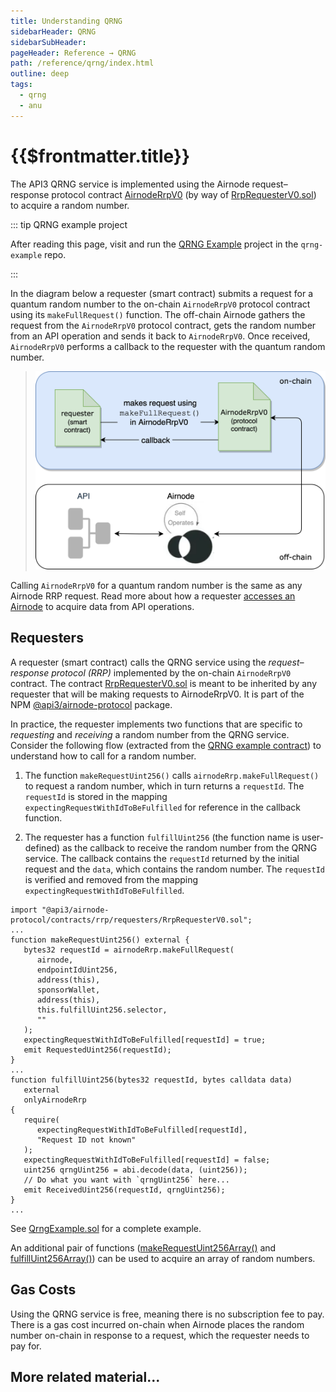 ```yaml
---
title: Understanding QRNG
sidebarHeader: QRNG
sidebarSubHeader:
pageHeader: Reference → QRNG
path: /reference/qrng/index.html
outline: deep
tags:
  - qrng
  - anu
---
```


<PageHeader/>

<SearchHighlight/>

# {{$frontmatter.title}}

The API3 QRNG service is implemented using the Airnode request–response protocol
contract
[AirnodeRrpV0<ExternalLinkImage/>](https://github.com/api3dao/airnode/blob/master/packages/airnode-protocol/contracts/rrp/AirnodeRrpV0.sol)
(by way of
[RrpRequesterV0.sol<ExternalLinkImage/>](https://github.com/api3dao/airnode/blob/master/packages/airnode-protocol/contracts/rrp/requesters/RrpRequesterV0.sol))
to acquire a random number.

::: tip QRNG example project

After reading this page, visit and run the
[QRNG Example](https://github.com/api3dao/qrng-example/blob/main/README.md)
project in the `qrng-example` repo.

:::

In the diagram below a requester (smart contract) submits a request for a
quantum random number to the on-chain `AirnodeRrpV0` protocol contract using its
`makeFullRequest()` function. The off-chain Airnode gathers the request from the
`AirnodeRrpV0` protocol contract, gets the random number from an API operation
and sends it back to `AirnodeRrpV0`. Once received, `AirnodeRrpV0` performs a
callback to the requester with the quantum random number.

> <img src="./assets/images/access-overview.png" width="500"  />

Calling `AirnodeRrpV0` for a quantum random number is the same as any Airnode
RRP request. Read more about how a requester
[accesses an Airnode](/reference/airnode/latest/concepts/airnode.md) to acquire
data from API operations.

## Requesters

A requester (smart contract) calls the QRNG service using the _request–response
protocol (RRP)_ implemented by the on-chain `AirnodeRrpV0` contract. The
contract
[RrpRequesterV0.sol<ExternalLinkImage/>](https://github.com/api3dao/airnode/blob/master/packages/airnode-protocol/contracts/rrp/requesters/RrpRequesterV0.sol)
is meant to be inherited by any requester that will be making requests to
AirnodeRrpV0. It is part of the NPM
[@api3/airnode-protocol<ExternalLinkImage/>](https://www.npmjs.com/package/@api3/airnode-protocol)
package.

In practice, the requester implements two functions that are specific to
_requesting_ and _receiving_ a random number from the QRNG service. Consider the
following flow (extracted from the
[QRNG example contract<ExternalLinkImage/>](https://github.com/api3dao/qrng-example/blob/main/contracts/QrngExample.sol))
to understand how to call for a random number.

1. The function `makeRequestUint256()` calls `airnodeRrp.makeFullRequest()` to
   request a random number, which in turn returns a `requestId`. The `requestId`
   is stored in the mapping `expectingRequestWithIdToBeFulfilled` for reference
   in the callback function.

2. The requester has a function `fulfillUint256` (the function name is
   user-defined) as the callback to receive the random number from the QRNG
   service. The callback contains the `requestId` returned by the initial
   request and the `data`, which contains the random number. The `requestId` is
   verified and removed from the mapping `expectingRequestWithIdToBeFulfilled`.

```solidity
import "@api3/airnode-protocol/contracts/rrp/requesters/RrpRequesterV0.sol";
...
function makeRequestUint256() external {
   bytes32 requestId = airnodeRrp.makeFullRequest(
      airnode,
      endpointIdUint256,
      address(this),
      sponsorWallet,
      address(this),
      this.fulfillUint256.selector,
      ""
   );
   expectingRequestWithIdToBeFulfilled[requestId] = true;
   emit RequestedUint256(requestId);
}
...
function fulfillUint256(bytes32 requestId, bytes calldata data)
   external
   onlyAirnodeRrp
{
   require(
      expectingRequestWithIdToBeFulfilled[requestId],
      "Request ID not known"
   );
   expectingRequestWithIdToBeFulfilled[requestId] = false;
   uint256 qrngUint256 = abi.decode(data, (uint256));
   // Do what you want with `qrngUint256` here...
   emit ReceivedUint256(requestId, qrngUint256);
}
...
```

See [QrngExample.sol](/reference/qrng/qrng-example.md) for a complete example.

An additional pair of functions
([makeRequestUint256Array()<ExternalLinkImage/>](https://github.com/api3dao/qrng-example/blob/main/contracts/QrngExample.sol#L98-L113)
and
[fulfillUint256Array()<ExternalLinkImage/>](https://github.com/api3dao/qrng-example/blob/main/contracts/QrngExample.sol#L115-L131))
can be used to acquire an array of random numbers.

## Gas Costs

Using the QRNG service is free, meaning there is no subscription fee to pay.
There is a gas cost incurred on-chain when Airnode places the random number
on-chain in response to a request, which the requester needs to pay for.

## More related material...

<div class="api3-css-nav-box-flex-row">
  <NavBox type='GUIDE' id='_qrng-remix-example'/>
  <NavBox type='REPO' id='_qrng-starter-project'/>
</div>

